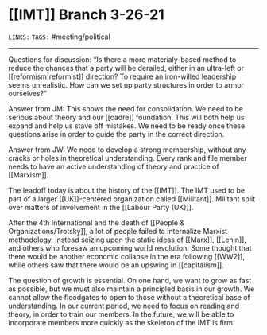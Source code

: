 # [[IMT]] Branch 3-26-21
`LINKS:`
`TAGS:` #meeting/political

---
Questions for discussion: “Is there a more materialy-based method to reduce the chances that a party will be derailed, either in an ultra-left or [[reformism|reformist]] direction? To require an iron-willed leadership seems unrealistic. How can we set up party structures in order to armor ourselves?” 

Answer from JM: This shows the need for consolidation. We need to be serious about theory and our [[cadre]] foundation. This will both help us expand and help us stave off mistakes. We need to be ready once these questions arise in order to guide the party in the correct direction. 

Answer from JW: We need to develop a strong membership, without any cracks or holes in theoretical understanding. Every rank and file member needs to have an active understanding of theory and practice of [[Marxism]]. 

The leadoff today is about the history of the [[IMT]]. The IMT used to be part of a larger [[UK]]-centered organization called [[Militant]]. Militant split over matters of involvement in the [[Labour Party (UK)]]. 

After the 4th International and the death of [[People & Organizations/Trotsky]], a lot of people failed to internalize Marxist methodology, instead seizing upon the static ideas of [[Marx]], [[Lenin]], and others who foresaw an upcoming world revolution. Some thought that there would be another economic collapse in the era following [[WW2]], while others saw that there would be an upswing in [[capitalism]].

The question of growth is essential. On one hand, we want to grow as fast as possible, but we must also maintain a principled basis in our growth. We cannot allow the floodgates to open to those without a theoretical base of understanding. In our current period, we need to focus on reading and theory, in order to train our members. In the future, we will be able to incorporate members more quickly as the skeleton of the IMT is firm.